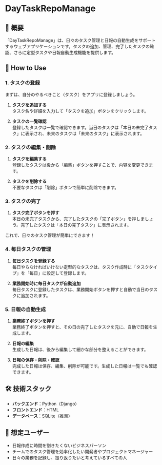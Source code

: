 # DayTaskRepoManage

## 📌 概要

「DayTaskRepoManage」は、日々のタスク管理と日報の自動生成をサポートするウェブアプリケーションです。タスクの追加、管理、完了したタスクの確認、さらに定型タスクや日報自動生成機能を提供します。

## 📝 How to Use

### 1. **タスクの登録**

まずは、自分のやるべきこと（タスク）をアプリに登録しましょう。

1. **タスクを追加する**  
   タスク名や詳細を入力して「タスクを追加」ボタンをクリックします。
   
2. **タスクの一覧確認**  
   登録したタスクは一覧で確認できます。当日のタスクは「本日の未完了タスク」に表示され、未来のタスクは「未来のタスク」に表示されます。

### 2. **タスクの編集・削除**

1. **タスクを編集する**  
   登録したタスクは後から「編集」ボタンを押すことで、内容を変更できます。

2. **タスクを削除する**  
   不要なタスクは「削除」ボタンで簡単に削除できます。

### 3. **タスクの完了**

1. **タスク完了ボタンを押す**  
   本日の未完了タスクから、完了したタスクの「完了ボタン」を押しましょう。完了したタスクは「本日の完了タスク」に表示されます。

これで、日々のタスク管理が簡単にできます！

### 4. **毎日タスクの管理**

1. **毎日タスクを登録する**  
   毎日やらなければいけない定型的なタスクは、タスク作成時に「タスクタイプ」を「毎日」に設定して登録します。

2. **業務開始時に毎日タスクが自動追加**  
   毎日タスクに登録したタスクは、業務開始ボタンを押すと自動で当日のタスクに追加されます。

### 5. **日報の自動生成**

1. **業務終了ボタンを押す**  
   業務終了ボタンを押すと、その日の完了したタスクを元に、自動で日報を生成します。

2. **日報の編集**  
   生成した日報は、後から編集して細かな部分を整えることができます。

3. **日報の保存・削除・確認**  
   完成した日報は保存、編集、削除が可能です。生成した日報は一覧でも確認できます。

## 🛠 技術スタック

- **バックエンド**：Python（Django）
- **フロントエンド**：HTML
- **データベース**：SQLite（推測）

## 🎯 想定ユーザー

- 日報作成に時間を割きたくないビジネスパーソン
- チームでのタスク管理を効率化したい開発者やプロジェクトマネージャー
- 日々の業務を記録し、振り返りたいと考えているすべての人

